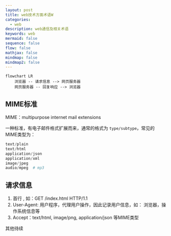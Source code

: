 ```yaml
---
layout: post
title: web技术方面术语W
categories:
  - web
description: web通信及相关术语
keywords: web
mermaid: false
sequence: false
flow: false
mathjax: false
mindmap: false
mindmap2: false
---
```

```mermaid
flowchart LR
	浏览器 -- 请求信息 --> 网页服务器
	网页服务器 -- 回复响应 --> 浏览器 
```
## MIME标准

MIME：multipurpose internet mail extensions

一种标准，有电子邮件格式扩展而来，通常的格式为  `type/subtype`，常见的MIME类型为：
```python
text/plain
text/html
application/json
application/xml
image/jpeg
audio/mpeg  # mp3
```

## 请求信息
1. 首行 , 如：GET  /index.html  HTTP/1.1
2. User-Agent: 用户程序，代理用户操作，因此记录用户信息，如：
   浏览器，操作系统信息等
3. Accept：text/html, image/png, application/json 等MIME类型

其他待续